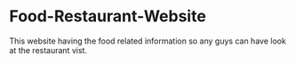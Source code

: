 # Food-Restaurant-Website
This website having the food related information so any guys can have look at the restaurant vist.
